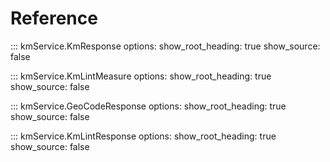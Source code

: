 # Reference

::: kmService.KmResponse
    options:
      show_root_heading: true
      show_source: false

::: kmService.KmLintMeasure
    options:
      show_root_heading: true
      show_source: false

::: kmService.GeoCodeResponse
    options:
      show_root_heading: true
      show_source: false

::: kmService.KmLintResponse
    options:
      show_root_heading: true
      show_source: false
